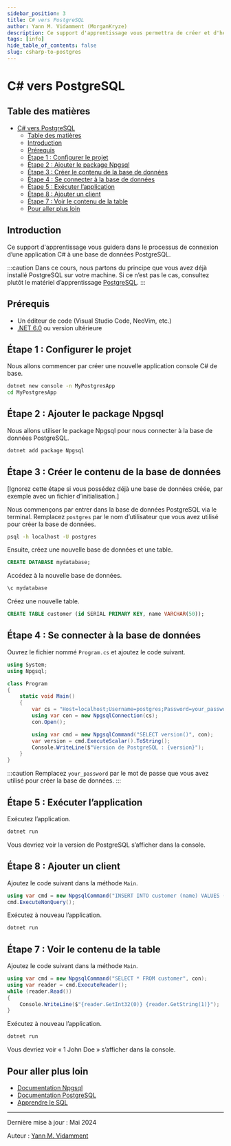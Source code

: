 ```yaml
---
sidebar_position: 3
title: C# vers PostgreSQL
author: Yann M. Vidamment (MorganKryze)
description: Ce support d'apprentissage vous permettra de créer et d'héberger un site web statique pour votre documentation. L’outil est développé pour un projet C# mais peut être utilisé pour tout autre projet, les articles étant rédigés en markdown.
tags: [info]
hide_table_of_contents: false
slug: csharp-to-postgres
---
```


# C# vers PostgreSQL

## Table des matières

- [C# vers PostgreSQL](#c-vers-postgresql)
  - [Table des matières](#table-des-matières)
  - [Introduction](#introduction)
  - [Prérequis](#prérequis)
  - [Étape 1 : Configurer le projet](#étape-1--configurer-le-projet)
  - [Étape 2 : Ajouter le package Npgsql](#étape-2--ajouter-le-package-npgsql)
  - [Étape 3 : Créer le contenu de la base de données](#étape-3--créer-le-contenu-de-la-base-de-données)
  - [Étape 4 : Se connecter à la base de données](#étape-4--se-connecter-à-la-base-de-données)
  - [Étape 5 : Exécuter l’application](#étape-5--exécuter-lapplication)
  - [Étape 8 : Ajouter un client](#étape-8--ajouter-un-client)
  - [Étape 7 : Voir le contenu de la table](#étape-7--voir-le-contenu-de-la-table)
  - [Pour aller plus loin](#pour-aller-plus-loin)

## Introduction

Ce support d'apprentissage vous guidera dans le processus de connexion d’une application C# à une base de données PostgreSQL.

:::caution
Dans ce cours, nous partons du principe que vous avez déjà installé PostgreSQL sur votre machine. Si ce n’est pas le cas, consultez plutôt le matériel d’apprentissage [PostgreSQL](postgres-docker.md).
:::

## Prérequis

- Un éditeur de code (Visual Studio Code, NeoVim, etc.)
- [.NET 6.0](https://dotnet.microsoft.com/download) ou version ultérieure

## Étape 1 : Configurer le projet

Nous allons commencer par créer une nouvelle application console C# de base.

```bash
dotnet new console -n MyPostgresApp
cd MyPostgresApp
```

## Étape 2 : Ajouter le package Npgsql

Nous allons utiliser le package Npgsql pour nous connecter à la base de données PostgreSQL.

```bash
dotnet add package Npgsql
```

## Étape 3 : Créer le contenu de la base de données

[Ignorez cette étape si vous possédez déjà une base de données créée, par exemple avec un fichier d’initialisation.]

Nous commençons par entrer dans la base de données PostgreSQL via le terminal. Remplacez `postgres` par le nom d’utilisateur que vous avez utilisé pour créer la base de données.

```bash
psql -h localhost -U postgres
```

Ensuite, créez une nouvelle base de données et une table.

```sql
CREATE DATABASE mydatabase;
```

Accédez à la nouvelle base de données.

```sql
\c mydatabase
```

Créez une nouvelle table.

```sql
CREATE TABLE customer (id SERIAL PRIMARY KEY, name VARCHAR(50));
```

## Étape 4 : Se connecter à la base de données

Ouvrez le fichier nommé `Program.cs` et ajoutez le code suivant.

```csharp
using System;
using Npgsql;

class Program
{
    static void Main()
    {
        var cs = "Host=localhost;Username=postgres;Password=your_password;Database=mydatabase";
        using var con = new NpgsqlConnection(cs);
        con.Open();

        using var cmd = new NpgsqlCommand("SELECT version()", con);
        var version = cmd.ExecuteScalar().ToString();
        Console.WriteLine($"Version de PostgreSQL : {version}");
    }
}
```

:::caution
Remplacez `your_password` par le mot de passe que vous avez utilisé pour créer la base de données.
:::

## Étape 5 : Exécuter l’application

Exécutez l’application.

```bash
dotnet run
```

Vous devriez voir la version de PostgreSQL s’afficher dans la console.

## Étape 8 : Ajouter un client

Ajoutez le code suivant dans la méthode `Main`.

```csharp
using var cmd = new NpgsqlCommand("INSERT INTO customer (name) VALUES ('John Doe')", con);
cmd.ExecuteNonQuery();
```

Exécutez à nouveau l’application.

```bash
dotnet run
```

## Étape 7 : Voir le contenu de la table

Ajoutez le code suivant dans la méthode `Main`.

```csharp
using var cmd = new NpgsqlCommand("SELECT * FROM customer", con);
using var reader = cmd.ExecuteReader();
while (reader.Read())
{
    Console.WriteLine($"{reader.GetInt32(0)} {reader.GetString(1)}");
}
```

Exécutez à nouveau l’application.

```bash
dotnet run
```

Vous devriez voir « 1 John Doe » s’afficher dans la console.

## Pour aller plus loin

- [Documentation Npgsql](https://www.npgsql.org/doc/index.html)
- [Documentation PostgreSQL](https://www.postgresql.org/docs/current/index.html)
- [Apprendre le SQL](https://roadmap.sh/sql)

---

Dernière mise à jour : Mai 2024

Auteur : [Yann M. Vidamment](https://github.com/MorganKryze)
